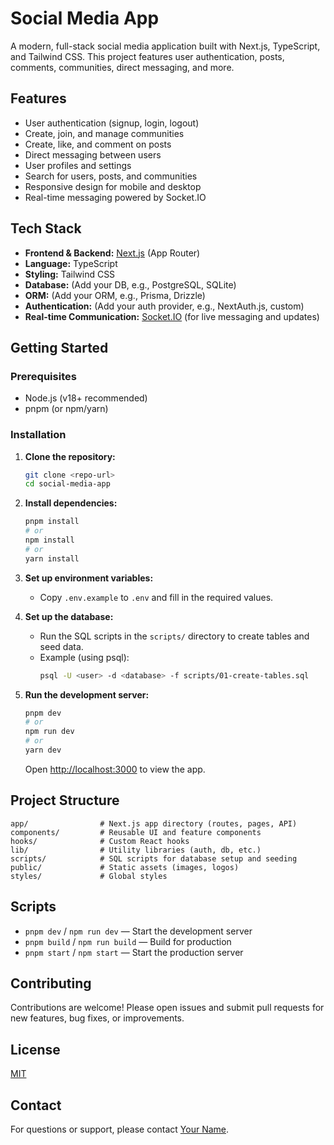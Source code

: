 # Social Media App

A modern, full-stack social media application built with Next.js, TypeScript, and Tailwind CSS. This project features user authentication, posts, comments, communities, direct messaging, and more.

## Features

- User authentication (signup, login, logout)
- Create, join, and manage communities
- Create, like, and comment on posts
- Direct messaging between users
- User profiles and settings
- Search for users, posts, and communities
- Responsive design for mobile and desktop
- Real-time messaging powered by Socket.IO

## Tech Stack

- **Frontend & Backend:** [Next.js](https://nextjs.org/) (App Router)
- **Language:** TypeScript
- **Styling:** Tailwind CSS
- **Database:** (Add your DB, e.g., PostgreSQL, SQLite)
- **ORM:** (Add your ORM, e.g., Prisma, Drizzle)
- **Authentication:** (Add your auth provider, e.g., NextAuth.js, custom)
- **Real-time Communication:** [Socket.IO](https://socket.io/) (for live messaging and updates)

## Getting Started

### Prerequisites

- Node.js (v18+ recommended)
- pnpm (or npm/yarn)

### Installation

1. **Clone the repository:**
   ```bash
   git clone <repo-url>
   cd social-media-app
   ```
2. **Install dependencies:**
   ```bash
   pnpm install
   # or
   npm install
   # or
   yarn install
   ```
3. **Set up environment variables:**
   - Copy `.env.example` to `.env` and fill in the required values.

4. **Set up the database:**
   - Run the SQL scripts in the `scripts/` directory to create tables and seed data.
   - Example (using psql):
     ```bash
     psql -U <user> -d <database> -f scripts/01-create-tables.sql
     ```

5. **Run the development server:**
   ```bash
   pnpm dev
   # or
   npm run dev
   # or
   yarn dev
   ```
   Open [http://localhost:3000](http://localhost:3000) to view the app.

## Project Structure

```
app/                # Next.js app directory (routes, pages, API)
components/         # Reusable UI and feature components
hooks/              # Custom React hooks
lib/                # Utility libraries (auth, db, etc.)
scripts/            # SQL scripts for database setup and seeding
public/             # Static assets (images, logos)
styles/             # Global styles
```

## Scripts

- `pnpm dev` / `npm run dev` — Start the development server
- `pnpm build` / `npm run build` — Build for production
- `pnpm start` / `npm start` — Start the production server

## Contributing

Contributions are welcome! Please open issues and submit pull requests for new features, bug fixes, or improvements.

## License

[MIT](LICENSE)

## Contact

For questions or support, please contact [Your Name](mailto:your.email@example.com). 